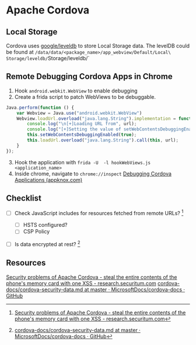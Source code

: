 # Apache Cordova
## Local Storage
Cordova uses [google/leveldb](https://github.com/google/leveldb) to store Local Storage data. The levelDB could be found at `/data/data/<package_name>/app_webview/Default/Local\ Storage/leveldb/`Storage/leveldb/` 
## Remote Debugging Cordova Apps in Chrome
1. Hook `android.webkit.WebView` to enable debugging
2.  Create a frida script to patch WebViews to be debuggable. 
```js
Java.perform(function () {
    var Webview = Java.use("android.webkit.WebView")
    Webview.loadUrl.overload("java.lang.String").implementation = function (url) {
        console.log("\n[+]Loading URL from", url);
        console.log("[+]Setting the value of setWebContentsDebuggingEnabled() to TRUE");
        this.setWebContentsDebuggingEnabled(true);
        this.loadUrl.overload("java.lang.String").call(this, url);
    }
});
```
3. Hook the application with `frida -U  -l hookWebViews.js <application_name>`
4. Inside chrome, navigate to `chrome://inspect`
[Debugging Cordova Applications (appknox.com)](https://www.appknox.com/security/debugging-cordova-applications)

## Checklist
- [ ] Check JavaScript includes for resources fetched from remote URLs? [^1]
	- [ ] HSTS configured?
	- [ ] CSP Policy
- [ ] Is data encrypted at rest? [^2]


## Resources
[Security problems of Apache Cordova - steal the entire contents of the phone's memory card with one XSS - research.securitum.com](https://research.securitum.com/security-problems-of-apache-cordova-steal-the-entire-contents-of-the-phone_s-memory-card-with-one-xss/)
[cordova-docs/cordova-security-data.md at master · MicrosoftDocs/cordova-docs · GitHub](https://github.com/MicrosoftDocs/cordova-docs/blob/master/articles/cordova-security/cordova-security-data.md)

[^1]:  [Security problems of Apache Cordova - steal the entire contents of the phone's memory card with one XSS - research.securitum.com](https://research.securitum.com/security-problems-of-apache-cordova-steal-the-entire-contents-of-the-phone_s-memory-card-with-one-xss/)
[^2]: [cordova-docs/cordova-security-data.md at master · MicrosoftDocs/cordova-docs · GitHub](https://github.com/MicrosoftDocs/cordova-docs/blob/master/articles/cordova-security/cordova-security-data.md)